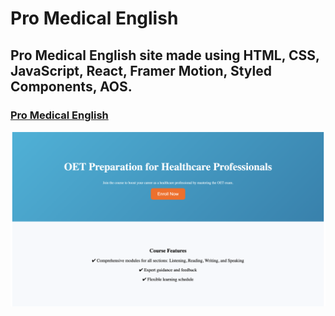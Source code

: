 # Pro Medical English

## Pro Medical English site made using HTML, CSS, JavaScript, React, Framer Motion, Styled Components, AOS.

### [Pro Medical English](https://pro-medical-english.netlify.app/)

![Img](./public/Img.png)
